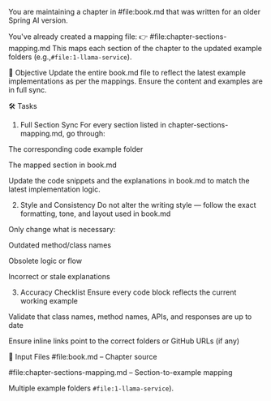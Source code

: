 
You are maintaining a chapter in #file:book.md that was written for an older Spring AI version.

You've already created a mapping file:
👉 #file:chapter-sections-mapping.md
This maps each section of the chapter to the updated example folders (e.g.,`#file:1-llama-service`).

🎯 Objective
Update the entire book.md file to reflect the latest example implementations as per the mappings. Ensure the content and examples are in full sync.

🛠️ Tasks
1. Full Section Sync
For every section listed in chapter-sections-mapping.md, go through:

The corresponding code example folder

The mapped section in book.md

Update the code snippets and the explanations in book.md to match the latest implementation logic.

2. Style and Consistency
Do not alter the writing style — follow the exact formatting, tone, and layout used in book.md

Only change what is necessary:

Outdated method/class names

Obsolete logic or flow

Incorrect or stale explanations

3. Accuracy Checklist
Ensure every code block reflects the current working example

Validate that class names, method names, APIs, and responses are up to date

Ensure inline links point to the correct folders or GitHub URLs (if any)

📝 Input Files
#file:book.md – Chapter source

#file:chapter-sections-mapping.md – Section-to-example mapping

Multiple example folders `#file:1-llama-service`).

